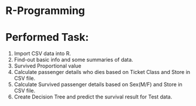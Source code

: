 # R-Programming


# Performed Task:

1. Import CSV data into R.
2. Find-out basic info and some summaries of data.
3. Survived Proportional value
4. Calculate passenger details who dies based on Ticket Class and Store in CSV file. 
5. Calculate Survived passenger details based on Sex(M/F) and Store in CSV file. 
6. Create Decision Tree and predict the survival result for Test data. 
